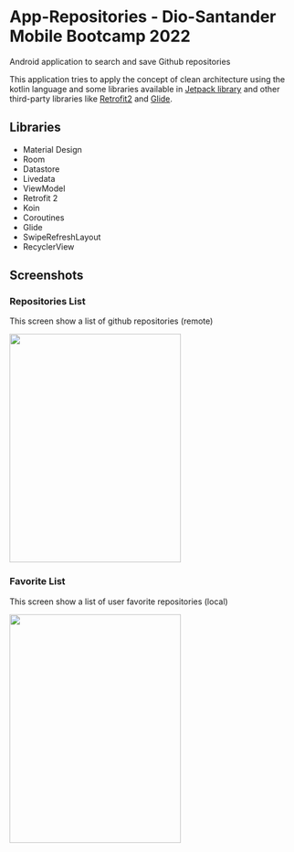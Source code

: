 # App-Repositories - Dio-Santander Mobile Bootcamp 2022
Android application to search and save Github repositories

This application tries to apply the concept of clean architecture using the kotlin language and some libraries available in [Jetpack library](https://developer.android.com/jetpack) and other third-party libraries like [Retrofit2](https://square.github.io/retrofit/) and [Glide](https://bumptech.github.io/glide/).

## Libraries
- Material Design
- Room
- Datastore
- Livedata
- ViewModel
- Retrofit 2
- Koin
- Coroutines
- Glide
- SwipeRefreshLayout
- RecyclerView

## Screenshots

### Repositories List
This screen show a list of github repositories (remote)

<img src="https://github.com/punkmic/App-repositories/blob/master/app/src/main/res/raw/repositories_list_light.png" width="300" height="400">

### Favorite List
This screen show a list of user favorite repositories (local)

<img src="https://github.com/punkmic/App-repositories/blob/master/app/src/main/res/raw/favorite_light.png" width="300" height="400">


